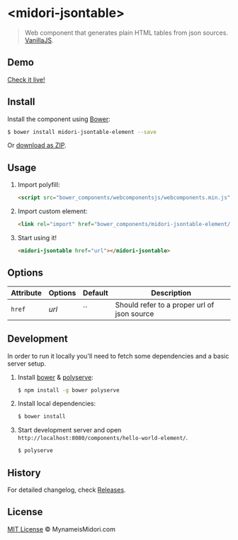 # &lt;midori-jsontable&gt;

> Web component that generates plain HTML tables from json sources. [VanillaJS](http://vanilla-js.com/).

## Demo

[Check it live!](http://webcomponents.github.io/hello-world-element)

## Install

Install the component using [Bower](http://bower.io/):

```sh
$ bower install midori-jsontable-element --save
```

Or [download as ZIP](https://github.com/midorikocak/midori-jsontable-element/archive/master.zip).

## Usage

1. Import polyfill:

    ```html
    <script src="bower_components/webcomponentsjs/webcomponents.min.js"></script>
    ```

2. Import custom element:

    ```html
    <link rel="import" href="bower_components/midori-jsontable-element/midori-jsontable.html">
    ```

3. Start using it!

    ```html
    <midori-jsontable href="url"></midori-jsontable>
    ```

## Options

Attribute  | Options                   | Default             | Description
---        | ---                       | ---                 | ---
`href`      | *url*                  | ``             | Should refer to a proper url of json source

## Development

In order to run it locally you'll need to fetch some dependencies and a basic server setup.

1. Install [bower](http://bower.io/) & [polyserve](https://npmjs.com/polyserve):

    ```sh
    $ npm install -g bower polyserve
    ```

2. Install local dependencies:

    ```sh
    $ bower install
    ```

3. Start development server and open `http://localhost:8080/components/hello-world-element/`.

    ```sh
    $ polyserve
    ```

## History

For detailed changelog, check [Releases](https://github.com/midorikocak/midori-jsontable-element/releases).

## License

[MIT License](http://webcomponentsorg.mit-license.org/) © MynameisMidori.com
